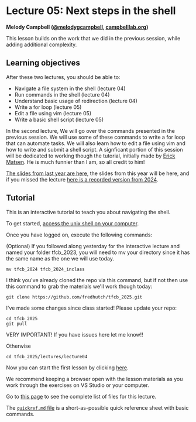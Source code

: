 # Lecture 05: Next steps in the shell

**Melody Campbell ([@melodygcampbell](https://twitter.com/melodygcampbell), [campbelllab.org](http://campbelllab.org))**

This lesson builds on the work that we did in the previous session, while adding additional complexity.

## Learning objectives

After these two lectures, you should be able to:

- Navigate a file system in the shell (lecture 04)
- Run commands in the shell (lecture 04)
- Understand basic usage of redirection (lecture 04)
- Write a for loop (lecture 05)
- Edit a file using vim (lecture 05)
- Write a basic shell script (lecture 05)


In the second lecture, We will go over the commands presented in the previous session. We will use some of these commands to write a for loop that can automate tasks. We will also learn how to edit a file using vim and how to write and submit a shell script. A signficant portion of this session will be dedicated to working though the tutorial, initially made by [Erick Matsen](https://twitter.com/ematsen). He is much funnier than I am, so all credit to him!

[The slides from last year are here](slides/2024oct10_MCB536_Lecture05.pdf), the slides from this year will be here, and if you missed the lecture [here is a recorded version from 2024](https://youtu.be/3i7-RzLPXDU). 

## Tutorial

This is an interactive tutorial to teach you about navigating the shell.

To get started,
[access the unix shell on your computer](https://github.com/FredHutch/tfcb_2022/blob/main/lectures/lecture04/README.md#setup-accessing-a-command-line).

Once you have logged on,
execute the following commands:

(Optional) If you followed along yesterday for the interactive lecture and named your folder tfcb_2023, you will need to mv your directory since it has the same name as the one we will use today.

    mv tfcb_2024 tfcb_2024_inclass
    
I think you've already cloned the repo via this command, but if not then use this command to grab the materials we'll work though today:

    git clone https://github.com/fredhutch/tfcb_2025.git

I've made some changes since class started! Please update your repo:

    cd tfcb_2025
    git pull


VERY IMPORTANT! If you have issues here let me know!!

Otherwise

    cd tfcb_2025/lectures/lecture04


Now you can start the first lesson by clicking [here](https://github.com/FredHutch/tfcb_2025/blob/main/lectures/lecture04/01-first-steps.md).

We recommend keeping a browser open with the lesson materials as you work through the exercises on VS Studio or your computer.

Go to [this page](https://github.com/fredhutch/tfcb_2025/tree/master/lectures/lecture04) to see the complete list of files for this lecture.

The [`quickref.md` file](https://github.com/FredHutch/tfcb_2025/blob/main/lectures/lecture04/quickref.md) is a short-as-possible quick reference sheet with basic commands.
